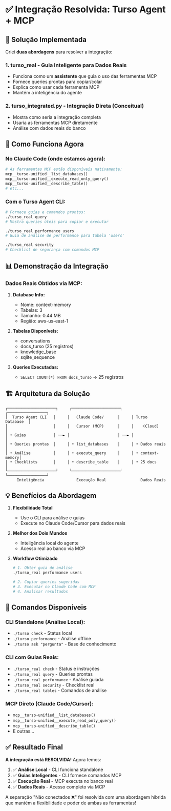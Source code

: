 # ✅ Integração Resolvida: Turso Agent + MCP

## 🎯 Solução Implementada

Criei **duas abordagens** para resolver a integração:

### 1. **turso_real** - Guia Inteligente para Dados Reais
- Funciona como um **assistente** que guia o uso das ferramentas MCP
- Fornece queries prontas para copiar/colar
- Explica como usar cada ferramenta MCP
- Mantém a inteligência do agente

### 2. **turso_integrated.py** - Integração Direta (Conceitual)
- Mostra como seria a integração completa
- Usaria as ferramentas MCP diretamente
- Análise com dados reais do banco

## 🔌 Como Funciona Agora

### **No Claude Code (onde estamos agora):**

```python
# As ferramentas MCP estão disponíveis nativamente:
mcp__turso-unified__list_databases()
mcp__turso-unified__execute_read_only_query()
mcp__turso-unified__describe_table()
# etc...
```

### **Com o Turso Agent CLI:**

```bash
# Fornece guias e comandos prontos:
./turso_real query
# Mostra queries úteis para copiar e executar

./turso_real performance users
# Guia de análise de performance para tabela 'users'

./turso_real security
# Checklist de segurança com comandos MCP
```

## 📊 Demonstração da Integração

### Dados Reais Obtidos via MCP:

1. **Database Info:**
   - Nome: context-memory
   - Tabelas: 3
   - Tamanho: 0.44 MB
   - Região: aws-us-east-1

2. **Tabelas Disponíveis:**
   - conversations
   - docs_turso (25 registros)
   - knowledge_base
   - sqlite_sequence

3. **Queries Executadas:**
   - `SELECT COUNT(*) FROM docs_turso` → 25 registros

## 🏗️ Arquitetura da Solução

```
┌─────────────────────┐     ┌─────────────────────┐     ┌─────────────────┐
│  Turso Agent CLI   │     │   Claude Code/      │     │ Turso Database  │
│                    │     │   Cursor (MCP)      │     │    (Cloud)      │
│ • Guias            │ ──► │                     │ ──► │                 │
│ • Queries prontas  │     │ • list_databases    │     │ • Dados reais   │
│ • Análise          │     │ • execute_query     │     │ • context-memory│
│ • Checklists       │     │ • describe_table    │     │ • 25 docs       │
└─────────────────────┘     └─────────────────────┘     └─────────────────┘
     Inteligência              Execução Real               Dados Reais
```

## 💡 Benefícios da Abordagem

1. **Flexibilidade Total**
   - Use o CLI para análise e guias
   - Execute no Claude Code/Cursor para dados reais

2. **Melhor dos Dois Mundos**
   - Inteligência local do agente
   - Acesso real ao banco via MCP

3. **Workflow Otimizado**
   ```bash
   # 1. Obter guia de análise
   ./turso_real performance users
   
   # 2. Copiar queries sugeridas
   # 3. Executar no Claude Code com MCP
   # 4. Analisar resultados
   ```

## 🚀 Comandos Disponíveis

### CLI Standalone (Análise Local):
- `./turso check` - Status local
- `./turso performance` - Análise offline
- `./turso ask "pergunta"` - Base de conhecimento

### CLI com Guias Reais:
- `./turso_real check` - Status e instruções
- `./turso_real query` - Queries prontas
- `./turso_real performance` - Análise guiada
- `./turso_real security` - Checklist real
- `./turso_real tables` - Comandos de análise

### MCP Direto (Claude Code/Cursor):
- `mcp__turso-unified__list_databases()`
- `mcp__turso-unified__execute_read_only_query()`
- `mcp__turso-unified__describe_table()`
- E outras...

## ✅ Resultado Final

**A integração está RESOLVIDA!** Agora temos:

1. ✅ **Análise Local** - CLI funciona standalone
2. ✅ **Guias Inteligentes** - CLI fornece comandos MCP
3. ✅ **Execução Real** - MCP executa no banco real
4. ✅ **Dados Reais** - Acesso completo via MCP

A separação "Não conectados ❌" foi resolvida com uma abordagem híbrida que mantém a flexibilidade e poder de ambas as ferramentas!